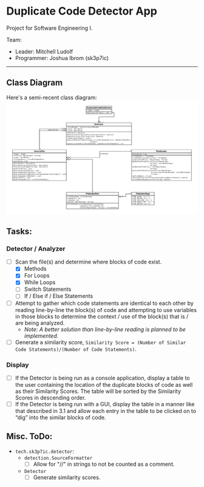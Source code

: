 # Duplicate Code Detector App
Project for Software Engineering I.  

Team:
- Leader: Mitchell Ludolf
- Programmer: Joshua Ibrom (sk3p7ic)

---

## Class Diagram

Here's a semi-recent class diagram:  
![Recent-ish Class Diagram](DCD_ClassDiagram.png "A semi-recent class diagram.")

## Tasks:

### Detector / Analyzer

- [ ] Scan the file(s) and determine where blocks of code exist.  
    - [X] Methods  
    - [X] For Loops  
    - [X] While Loops  
    - [ ] Switch Statements  
    - [ ] If / Else if / Else Statements  
- [ ] Attempt to gather which code statements are identical to each other by reading line-by-line the block(s) of code
      and attempting to use variables in those blocks to determine the context / use of the block(s) that is / are being
      analyzed.
    - *Note: A better solution than line-by-line reading is planned to be implemented.*
- [ ] Generate a similarity score, `Similarity Score = (Number of Similar Code Statements)/(Number of Code Statements)`.
      
### Display

- [ ] If the Detector is being run as a console application, display a table to the user containing the location of the
      duplicate blocks of code as well as their Similarity Scores. The table will be sorted by the Similarity Scores in
      descending order.    
- [ ] If the Detector is being run with a GUI, display the table in a manner like that described in 3.1 and allow each
      entry in the table to be clicked on to “dig” into the similar blocks of code.

## Misc. ToDo:

- `tech.sk3p7ic.detector`:
    - `detection.SourceFormatter`
        - [ ] Allow for "//" in strings to not be counted as a comment.
    - `Detector`
        - [ ] Generate similarity scores.
